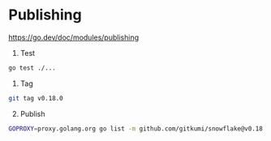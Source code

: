 # Publishing 

https://go.dev/doc/modules/publishing

1. Test 

```bash
go test ./...
```

1. Tag

```bash
git tag v0.18.0
```

2. Publish

```bash
GOPROXY=proxy.golang.org go list -m github.com/gitkumi/snowflake@v0.18.0
```
